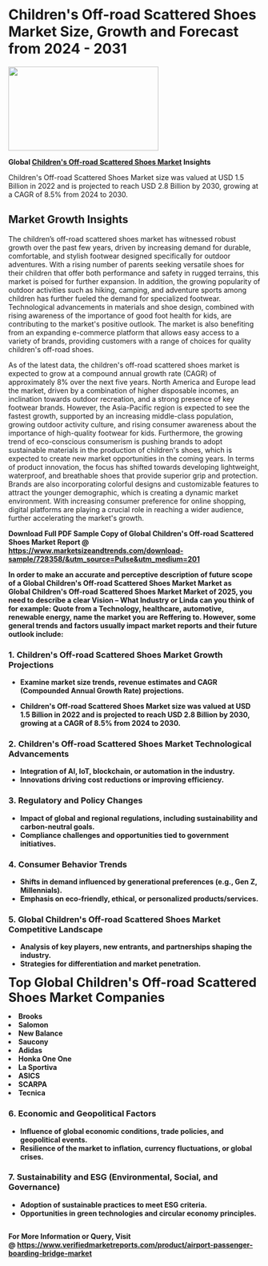 <H1>Children's Off-road Scattered Shoes Market Size, Growth and Forecast from 2024 - 2031</H1><img class="aligncenter size-medium wp-image-584254" src="https://thirdeyenews.in/wp-content/uploads/2024/09/Global-Market-Research-300x168.jpeg" alt="" width="300" height="168" /><p><strong>Global&nbsp;<a href="https://www.marketsizeandtrends.com/download-sample/728358/&amp;utm_source=Pulse&amp;utm_medium=201">Children's Off-road Scattered Shoes Market</a> Insights</strong></p><p>Children's Off-road Scattered Shoes Market size was valued at USD 1.5 Billion in 2022 and is projected to reach USD 2.8 Billion by 2030, growing at a CAGR of 8.5% from 2024 to 2030.</p><p><h2>Market Growth Insights</h2> <p>The children’s off-road scattered shoes market has witnessed robust growth over the past few years, driven by increasing demand for durable, comfortable, and stylish footwear designed specifically for outdoor adventures. With a rising number of parents seeking versatile shoes for their children that offer both performance and safety in rugged terrains, this market is poised for further expansion. In addition, the growing popularity of outdoor activities such as hiking, camping, and adventure sports among children has further fueled the demand for specialized footwear. Technological advancements in materials and shoe design, combined with rising awareness of the importance of good foot health for kids, are contributing to the market's positive outlook. The market is also benefiting from an expanding e-commerce platform that allows easy access to a variety of brands, providing customers with a range of choices for quality children's off-road shoes.</p> <p><strong></strong></p> <p>As of the latest data, the children's off-road scattered shoes market is expected to grow at a compound annual growth rate (CAGR) of approximately 8% over the next five years. North America and Europe lead the market, driven by a combination of higher disposable incomes, an inclination towards outdoor recreation, and a strong presence of key footwear brands. However, the Asia-Pacific region is expected to see the fastest growth, supported by an increasing middle-class population, growing outdoor activity culture, and rising consumer awareness about the importance of high-quality footwear for kids. Furthermore, the growing trend of eco-conscious consumerism is pushing brands to adopt sustainable materials in the production of children's shoes, which is expected to create new market opportunities in the coming years. In terms of product innovation, the focus has shifted towards developing lightweight, waterproof, and breathable shoes that provide superior grip and protection. Brands are also incorporating colorful designs and customizable features to attract the younger demographic, which is creating a dynamic market environment. With increasing consumer preference for online shopping, digital platforms are playing a crucial role in reaching a wider audience, further accelerating the market's growth. <p><strong></p><p><span class=""><strong>Download Full PDF Sample Copy of Global Children's Off-road Scattered Shoes Market Report</strong> @ <a href="https://www.marketsizeandtrends.com/download-sample/728358/&amp;utm_source=Pulse&amp;utm_medium=201" target="_blank">https://www.marketsizeandtrends.com/download-sample/728358/&amp;utm_source=Pulse&amp;utm_medium=201</a></span></p><p>In order to make an accurate and perceptive description of future scope of a Global&nbsp;Children's Off-road Scattered Shoes Market Market as Global&nbsp;Children's Off-road Scattered Shoes Market Market of 2025, you need to describe a clear Vision &ndash; What Industry or Linda can you think of for example: Quote from a Technology, healthcare, automotive, renewable energy, name the market you are Reffering to. However, some general trends and factors usually impact market reports and their future outlook include:</p><h3>1.&nbsp;<strong>Children's Off-road Scattered Shoes Market Growth Projections</strong></h3><ul><li>Examine market size trends, revenue estimates and CAGR (Compounded Annual Growth Rate) projections.</li><li><p>Children's Off-road Scattered Shoes Market size was valued at USD 1.5 Billion in 2022 and is projected to reach USD 2.8 Billion by 2030, growing at a CAGR of 8.5% from 2024 to 2030.</p></li></ul><h3>2.&nbsp;<strong>Children's Off-road Scattered Shoes Market Technological Advancements</strong></h3><ul><li>Integration of AI, IoT, blockchain, or automation in the industry.</li><li>Innovations driving cost reductions or improving efficiency.</li></ul><h3>3.&nbsp;<strong>Regulatory and Policy Changes</strong></h3><ul><li>Impact of global and regional regulations, including sustainability and carbon-neutral goals.</li><li>Compliance challenges and opportunities tied to government initiatives.</li></ul><h3>4.&nbsp;<strong>Consumer Behavior Trends</strong></h3><ul><li>Shifts in demand influenced by generational preferences (e.g., Gen Z, Millennials).</li><li>Emphasis on eco-friendly, ethical, or personalized products/services.</li></ul><h3>5.&nbsp;<strong>Global Children's Off-road Scattered Shoes Market Competitive Landscape</strong></h3><ul><li>Analysis of key players, new entrants, and partnerships shaping the industry.</li><li>Strategies for differentiation and market penetration.</li></ul><p data-pm-slice="1 1 []"><span style="color: inherit; font-family: inherit; font-size: 25px;">Top Global Children's Off-road Scattered Shoes Market Companies</span></p><div class="" data-test-id=""><p><li>Brooks</li><li> Salomon</li><li> New Balance</li><li> Saucony</li><li> Adidas</li><li> Honka One One</li><li> La Sportiva</li><li> ASICS</li><li> SCARPA</li><li> Tecnica</li></p></div><h3>6.&nbsp;<strong>Economic and Geopolitical Factors</strong></h3><ul><li>Influence of global economic conditions, trade policies, and geopolitical events.</li><li>Resilience of the market to inflation, currency fluctuations, or global crises.</li></ul><h3>7.&nbsp;<strong>Sustainability and ESG (Environmental, Social, and Governance)</strong></h3><ul><li>Adoption of sustainable practices to meet ESG criteria.</li><li>Opportunities in green technologies and circular economy principles.</li></ul><h2><strong style="font-size: 14px;">For More Information or Query, Visit @&nbsp;</strong><a style="background-color: #ffffff; font-size: 14px;" href="https://www.marketsizeandtrends.com/report/children-s-off-road-scattered-shoes-market/" target="_blank">https://www.verifiedmarketreports.com/product/airport-passenger-boarding-bridge-market</a></h2>
